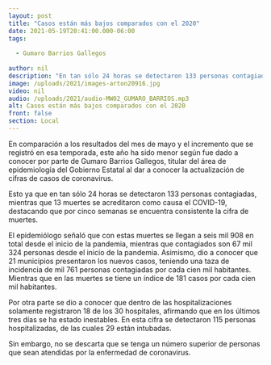 ```yaml
---
layout: post
title: "Casos están más bajos comparados con el 2020"
date: 2021-05-19T20:41:00.000-06:00
tags:
  
  - Gumaro Barrios Gallegos
  
author: nil
description: "En tan sólo 24 horas se detectaron 133 personas contagiadas."
image: /uploads/2021/images-arton20916.jpg
video: nil
audio: /uploads/2021/audio-MW02_GUMARO_BARRIOS.mp3
alt: Casos están más bajos comparados con el 2020
front: false
section: Local
---
```


En comparación a los resultados del mes de mayo y el incremento que se registró en esa temporada, este año ha sido menor según fue dado a conocer por parte de Gumaro Barrios Gallegos, titular del área de epidemiología del Gobierno Estatal al dar a conocer la actualización de cifras de casos de coronavirus.

Esto ya que en tan sólo 24 horas se detectaron 133 personas contagiadas, mientras que 13 muertes se acreditaron como causa el COVID-19, destacando que por cinco semanas se encuentra consistente la cifra de muertes.

El epidemiólogo señaló que con estas muertes se llegan a seis mil 908 en total desde el inicio de la pandemia, mientras que contagiados son 67 mil 324 personas desde el inicio de la pandemia. Asimismo, dio a conocer que 21 municipios presentaron los nuevos casos, teniendo una taza de incidencia de mil 761 personas contagiadas por cada cien mil habitantes. Mientras que en las muertes se tiene un índice de 181 casos por cada cien mil habitantes.

Por otra parte se dio a conocer que dentro de las hospitalizaciones solamente registraron 18 de los 30 hospitales, afirmando que en los últimos tres días se ha estado inestables. En esta cifra se detectaron 115 personas hospitalizadas, de las cuales 29 están intubadas.

Sin embargo, no se descarta que se tenga un número superior de personas que sean atendidas por la enfermedad de coronavirus.
